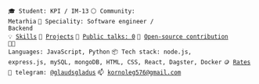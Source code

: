 <code>🎓 Student: KPI / IM-13</code>
<code>⚪ Community: Metarhia</code>
<code>👷 Speciality: Software engineer / Backend</code><br>
<code>💡 [Skills](SKILLS.md)</code>
<code>🧻 [Projects](PROJECTS.md)</code>
<code>📢 [Public talks: 0](TALKS.md)</code>
<code>👀 [Open-source contribution](CONTRIBUTION.md)</code><br>
<code>🧑‍💻 Languages: JavaScript, Python</code>
<code>📦 Tech stack: node.js, express.js, mySQL, mongoDB, HTML, CSS, React, Dagster, Docker</code>
<code>🪙 [Rates](RATES.md)</code><br>
<code>💬 telegram: [@glaudsgladus](https://telegram.me/gladusgladus)</code>
<code>📫 [kornoleg576@gmail.com](mailto:kornoleg576@gmail.com)</code>

